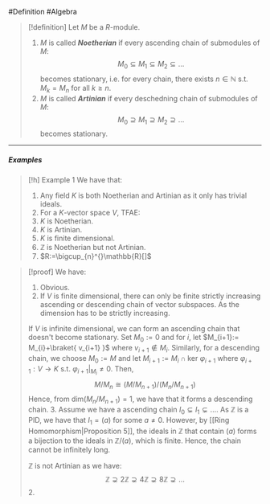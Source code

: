 #Definition #Algebra 

> [!definition]
> Let $M$ be a $R$-module.
> 1. $M$ is called ***Noetherian*** if every ascending chain of submodules of $M$: $$M_{0}\subseteq M_{1}\subseteq M_{2}\subseteq\dots$$becomes stationary, i.e. for every chain, there exists $n\in \mathbb{N}$ s.t. $M_{k}=M_{n}$ for all $k\geq n$. 
> 2. $M$ is called ***Artinian*** if every deschedning chain of submodules of $M$: $$M_{0}\supseteq M_{1} \supseteq M_{2} \supseteq\dots$$becomes stationary.

---
##### Examples

> [!h] Example 1
> We have that:
> 1. Any field $K$ is both Noetherian and Artinian as it only has trivial ideals. 
> 2. For a $K$-vector space $V$, TFAE:
> 	1. $K$ is Noetherian.
> 	2. $K$ is Artinian.
> 	3. $K$ is finite dimensional.
> 3. $\mathbb{Z}$ is Noetherian but not Artinian.
> 4. $R:=\bigcup_{n}^{}\mathbb{R}[]$

> [!proof]
> We have:
> 1. Obvious.
> 2. If $V$ is finite dimensional, there can only be finite strictly increasing ascending or descending chain of vector subspaces. As the dimension has to be strictly increasing. 
> 	
> 	If $V$ is infinite dimensional, we can form an ascending chain that doesn't become stationary. Set $M_{0}:=0$ and for $i$, let $M_{i+1}:= M_{i}+\braket{ v_{i+1} }$ where $v_{i+1}\notin M_{i}$. Similarly, for a descending chain, we choose $M_{0}:=M$ and let $M_{i+1}:=M_{i}\cap \text{ker }\varphi_{i+1}$ where $\varphi_{i+1}:V\to K$ s.t. $\varphi_{i+1}|_{M_{i}}\neq 0$. Then, $$M/M_{n}\cong (M / M_{n+1}) / (M_{n} / M_{n+1})$$Hence, from $\text{dim}(M_{n} / M_{n+1})=1$, we have that it forms a descending chain. 
> 3. Assume we have a ascending chain $I_{0}\subsetneq I_{1}\subsetneq \dots$. As $\mathbb{Z}$ is a PID, we have that $I_{1}=(a)$ for some $a\neq 0$. However, by [[Ring Homomorphism|Proposition 5]], the ideals in $\mathbb{Z}$ that contain $(a)$ forms a bijection to the ideals in $\mathbb{Z} / (a)$, which is finite. Hence, the chain cannot be infinitely long. 
>    
>    $\mathbb{Z}$ is not Artinian as we have: $$\mathbb{Z} \supsetneq  2\mathbb{Z} \supsetneq 4\mathbb{Z} \supsetneq 8\mathbb{Z} \supsetneq \dots$$
> 	2. 